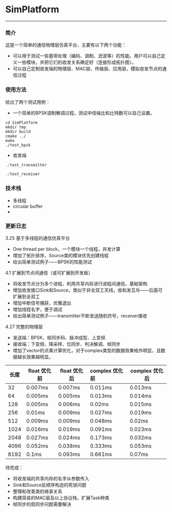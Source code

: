 # SimPlatform

---

### 简介

这是一个简单的通信物理层仿真平台，主要有以下两个功能：

- 可以用于测试一些基带处理（编码、调制、滤波等）的性能。用户可以自己定义一些模块，并把它们的收发关系确定好（连接形成拓扑图）。
- 可以自己定制收发端的物理层、MAC层、传输层、应用层，模拟收发节点的通信过程



### 使用方法

给出了两个测试用例：

- 一个简单的BPSK调制解调过程，测试中信噪比和比特数可以自己设置。

```shell
cd SimPlatform
mkdir tmp
mkdir build
cmake ../
make
./test_bpsk
```

- 收发端

``` C++
./test_transmitter
```

``` C++
./test_receiver
```



### 技术栈

- 多线程
- circular buffer
- 





### 更新日志

3.25 基于多线程的通信仿真平台

- One thread per block，一个模块一个线程，并发计算
- 增加了拓扑排序，Source类的模块优先创建线程
- 给出简单测试例子——BPSK的性能测试

4.1 扩展到节点间通信（或可扩展到开发板）

- 将收发节点分为多个进程，利用共享内存进行进程间通信，基础架构
- 增加收发接口Sink和Source，类似于非全双工天线，收和发互斥——后面可扩展到全双工
- 增加中断信号捕获，优雅退出
- 增加线程名字，便于调试
- 给出简单测试例子——transmitter不断发送随机符号，receiver接收

4.27 完整的物理层

- 发送端：BPSK、帧同步码、脉冲成型、上变频
- 接收端：下变频、降采样、位同步、判决解调、帧同步
- 增加了vector的点乘计算优化，对于complex类型的数据效果格外明显，且数据越长效果越明显。

| 长度 | float 优化前 | float 优化后 | complex<float> 优化前 | complex<float> 优化后 |
| ------------ | ------------ | --------------------- | :-------------------- | ---- |
| 32 | 0.007ms | 0.007ms | 0.011ms | 0.013ms |
| 64 | 0.005ms | 0.005ms | 0.013ms | 0.014ms |
| 128 | 0.005ms | 0.006ms | 0.02ms | 0.015ms |
| 256 | 0.01ms | 0.009ms | 0.027ms | 0.019ms |
| 512 | 0.009ms | 0.009ms | 0.048ms | 0.02ms |
| 1024 | 0.016ms | 0.019ms | 0.091ms | 0.023ms |
| 2048 | 0.027ms | 0.024ms | 0.173ms | 0.032ms |
| 4096 | 0.052ms | 0.038ms | 0.333ms | 0.053ms |
| 8192 | 0.1ms | 0.093ms | 0.661ms | 0.07ms |



待完成：

- 将收发端的共享内存的名字从参数传入
- Sink和Source反顺序构造的死锁问题
- 整理和改善类的继承关系
- 构建简易的MAC层及以上协议栈，扩展Task种类
- 帧同步的假同步问题需要解决